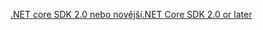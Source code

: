 [<span data-ttu-id="ed197-101">.NET core SDK 2.0 nebo novější</span><span class="sxs-lookup"><span data-stu-id="ed197-101">.NET Core SDK 2.0 or later</span></span>](https://www.microsoft.com/net/download)
